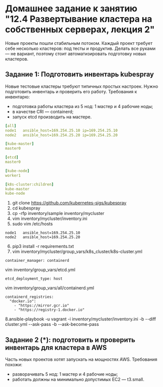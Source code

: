 # Домашнее задание к занятию "12.4 Развертывание кластера на собственных серверах, лекция 2"
Новые проекты пошли стабильным потоком. Каждый проект требует себе несколько кластеров: под тесты и продуктив. Делать все руками — не вариант, поэтому стоит автоматизировать подготовку новых кластеров.

## Задание 1: Подготовить инвентарь kubespray
Новые тестовые кластеры требуют типичных простых настроек. Нужно подготовить инвентарь и проверить его работу. Требования к инвентарю:
* подготовка работы кластера из 5 нод: 1 мастер и 4 рабочие ноды;
* в качестве CRI — containerd;
* запуск etcd производить на мастере.
```yml
[all]
node1   ansible_host=169.254.25.10 ip=169.254.25.10
node2   ansible_host=169.254.25.20 ip=169.254.25.20

[kube-master]
master0

[etcd]
master0

[kube-node]
worker1

[k8s-cluster:children]
kube-master
kube-node
```

1. git clone https://github.com/kubernetes-sigs/kubespray
2. cd kubespray
3. cp -rfp inventory/sample inventory/mycluster
4. vim inventory/mycluster/inventory.ini
5. sudo vim /etc/hosts
```
node1   ansible_host=169.254.25.10 
node2   ansible_host=169.254.25.20
```
6. pip3 install -r requirements.txt
7. vim inventory/mycluster/group_vars/k8s_cluster/k8s-cluster.yml
```
container_manager: containerd
```

  vim inventory/group_vars/etcd.yml
```
etcd_deployment_type: host
```

  vim inventory/group_vars/all/containerd.yml
```
containerd_registries:
  "docker.io":
    - "https://mirror.gcr.io"
    - "https://registry-1.docker.io"
```
    
8.ansible-playbook -u vagrant -i inventory/mycluster/inventory.ini -b --diff cluster.yml --ask-pass -b --ask-become-pass

## Задание 2 (*): подготовить и проверить инвентарь для кластера в AWS
Часть новых проектов хотят запускать на мощностях AWS. Требования похожи:
* разворачивать 5 нод: 1 мастер и 4 рабочие ноды;
* работать должны на минимально допустимых EC2 — t3.small.
